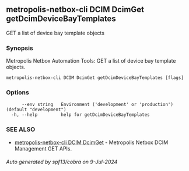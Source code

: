 ## metropolis-netbox-cli DCIM DcimGet getDcimDeviceBayTemplates

GET a list of device bay template objects

### Synopsis


Metropolis Netbox Automation Tools:
  GET a list of device bay template objects.

```
metropolis-netbox-cli DCIM DcimGet getDcimDeviceBayTemplates [flags]
```

### Options

```
      --env string   Environment ('development' or 'production') (default "development")
  -h, --help         help for getDcimDeviceBayTemplates
```

### SEE ALSO

* [metropolis-netbox-cli DCIM DcimGet]()	 - Metropolis Netbox DCIM Management GET APIs.

###### Auto generated by spf13/cobra on 9-Jul-2024

